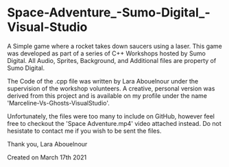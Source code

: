 # Space-Adventure_-Sumo-Digital_-Visual-Studio
A Simple game where a rocket takes down saucers using a laser.
This game was developed as part of a series of C++ Workshops hosted by Sumo Digital.
All Audio, Sprites, Background, and Additional files are property of Sumo Digital.

The Code of the .cpp file was written by Lara Abouelnour under the supervision of the workshop volunteers.
A creative, personal version was derived from this project and is available on my profile under the name 'Marceline-Vs-Ghosts-VisualStudio'.

Unfortunately, the files were too many to include on GitHub, however feel free to checkout the 'Space Adventure.mp4' video attached instead. 
Do not hesistate to contact me if you wish to be sent the files.


Thank you,
Lara Abouelnour

Created on March 17th 2021
